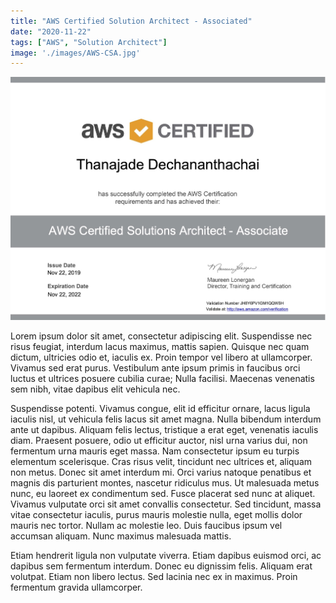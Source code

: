 ```yaml
---
title: "AWS Certified Solution Architect - Associated"
date: "2020-11-22"
tags: ["AWS", "Solution Architect"]
image: './images/AWS-CSA.jpg'
---
```


![](./images/AWS-CSA.jpg "Takaichi Mochi")

Lorem ipsum dolor sit amet, consectetur adipiscing elit. Suspendisse nec risus feugiat, interdum lacus maximus, mattis sapien. Quisque nec quam dictum, ultricies odio et, iaculis ex. Proin tempor vel libero at ullamcorper. Vivamus sed erat purus. Vestibulum ante ipsum primis in faucibus orci luctus et ultrices posuere cubilia curae; Nulla facilisi. Maecenas venenatis sem nibh, vitae dapibus elit vehicula nec.

Suspendisse potenti. Vivamus congue, elit id efficitur ornare, lacus ligula iaculis nisl, ut vehicula felis lacus sit amet magna. Nulla bibendum interdum ante ut dapibus. Aliquam felis lectus, tristique a erat eget, venenatis iaculis diam. Praesent posuere, odio ut efficitur auctor, nisl urna varius dui, non fermentum urna mauris eget massa. Nam consectetur ipsum eu turpis elementum scelerisque. Cras risus velit, tincidunt nec ultrices et, aliquam non metus. Donec sit amet interdum mi. Orci varius natoque penatibus et magnis dis parturient montes, nascetur ridiculus mus. Ut malesuada metus nunc, eu laoreet ex condimentum sed. Fusce placerat sed nunc at aliquet. Vivamus vulputate orci sit amet convallis consectetur. Sed tincidunt, massa vitae consectetur iaculis, purus mauris molestie nulla, eget mollis dolor mauris nec tortor. Nullam ac molestie leo. Duis faucibus ipsum vel accumsan aliquam. Nunc maximus malesuada mattis.

Etiam hendrerit ligula non vulputate viverra. Etiam dapibus euismod orci, ac dapibus sem fermentum interdum. Donec eu dignissim felis. Aliquam erat volutpat. Etiam non libero lectus. Sed lacinia nec ex in maximus. Proin fermentum gravida ullamcorper.

<!--- reference links --->
